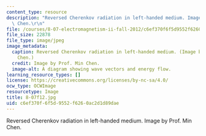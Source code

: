 ```yaml
---
content_type: resource
description: "Reversed Cherenkov radiation in left-handed medium. Image by Prof. Min\
  \ Chen.\r\n"
file: /courses/8-07-electromagnetism-ii-fall-2012/c6ef370f6f5d9552f6260ac2d1d89dae_8-07f12.jpg
file_size: 22878
file_type: image/jpeg
image_metadata:
  caption: Reversed Cherenkov radiation in left-handed medium. (Image by Prof. Min
    Chen.)
  credit: Image by Prof. Min Chen.
  image-alt: A diagram showing wave vectors and energy flow.
learning_resource_types: []
license: https://creativecommons.org/licenses/by-nc-sa/4.0/
ocw_type: OCWImage
resourcetype: Image
title: 8-07f12.jpg
uid: c6ef370f-6f5d-9552-f626-0ac2d1d89dae
---
```

Reversed Cherenkov radiation in left-handed medium. Image by Prof. Min Chen.

